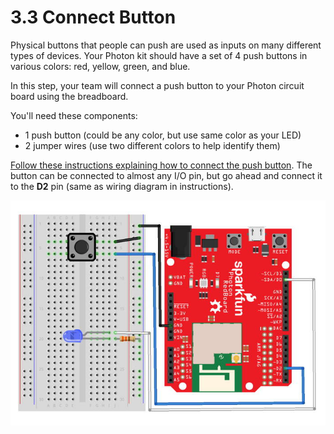 # 3.3 Connect Button

Physical buttons that people can push are used as inputs on many different types of devices. Your Photon kit should have a set of 4 push buttons in various colors: red, yellow, green, and blue.

In this step, your team will connect a push button to your Photon circuit board using the breadboard.

You'll need these components:

* 1 push button \(could be any color, but use same color as your LED\)
* 2 jumper wires \(use two different colors to help identify them\)

[Follow these instructions explaining how to connect the push button](https://docs.idew.org/code-internet-of-things/references/physical-inputs/push-buttons#how-to-connect-button).  The button can be connected to almost any I/O pin, but go ahead and connect it to the **D2** pin \(same as wiring diagram in instructions\).

![LED and Button connected to Photon](../../.gitbook/assets/experiment-2.jpg)

